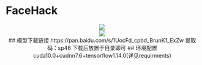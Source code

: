 # FaceHack
<div align=center><img src="https://github.com/jasonlbx13/FaceHack/blob/master/pic/yandao.png"><div>
<div align=center><img src="https://github.com/jasonlbx13/FaceHack/blob/master/pic/FaceHack.png"><div>
## 模型下载链接
https://pan.baidu.com/s/1UocFd_cpbd_BrunK1_ExZw
提取码：sp46
下载后放置于目录即可
## 环境配置
cuda10.0+cudnn7.6+tensorflow1.14.0(详见requirments)
